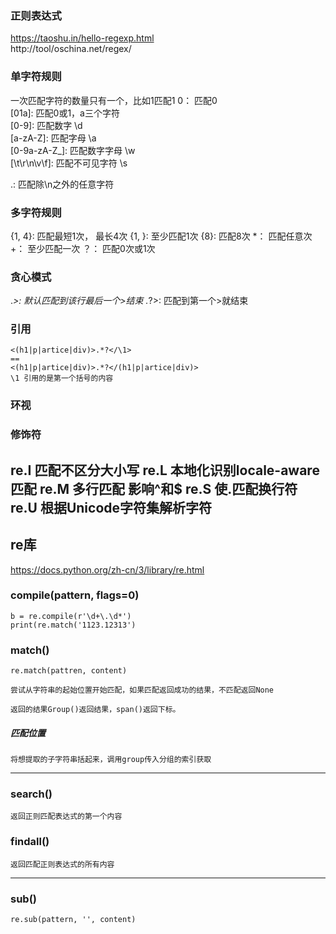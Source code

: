 ### 正则表达式
https://taoshu.in/hello-regexp.html  
http://tool/oschina.net/regex/


### 单字符规则
一次匹配字符的数量只有一个，比如1匹配1
0： 匹配0  
[01a]: 匹配0或1，a三个字符  
[0-9]: 匹配数字 \d  
[a-zA-Z]: 匹配字母 \a  
[0-9a-zA-Z_]: 匹配数字字母 \w  
[\t\r\n\v\f]: 匹配不可见字符 \s

[^0-9]: 匹配非数字 \D  
[^a-zA-Z]: 匹配非字母 \A  
[^0-9a-zA-Z_]: 匹配非数字字母 \W 
[^\t\r\n\v\f]: 匹配非不可见字符 \S

.: 匹配除\n之外的任意字符
[^.]: 匹配\n  r'\n

### 多字符规则
{1, 4}: 匹配最短1次， 最长4次
{1, }: 至少匹配1次
{8}: 匹配8次
*： 匹配任意次
+： 至少匹配一次
？： 匹配0次或1次

### 贪心模式
.*>: 默认匹配到该行最后一个>结束
.*?>: 匹配到第一个>就结束

### 引用

    <(h1|p|artice|div)>.*?</\1>
    ==  
    <(h1|p|artice|div)>.*?</(h1|p|artice|div)>
    \1 引用的是第一个括号的内容

### 环视

### 修饰符
re.I    匹配不区分大小写
re.L    本地化识别locale-aware匹配
re.M    多行匹配 影响^和$
re.S    使.匹配换行符
re.U    根据Unicode字符集解析字符
---
## re库
https://docs.python.org/zh-cn/3/library/re.html

### compile(pattern, flags=0)
    b = re.compile(r'\d+\.\d*')
    print(re.match('1123.12313')

### match()
    re.match(pattren, content)
    
    尝试从字符串的起始位置开始匹配，如果匹配返回成功的结果，不匹配返回None

    返回的结果Group()返回结果，span()返回下标。

##### 匹配位置
    将想提取的子字符串括起来，调用group传入分组的索引获取
---

### search()
    返回正则匹配表达式的第一个内容

### findall()
    返回匹配正则表达式的所有内容
---
### sub()
    re.sub(pattern, '', content)